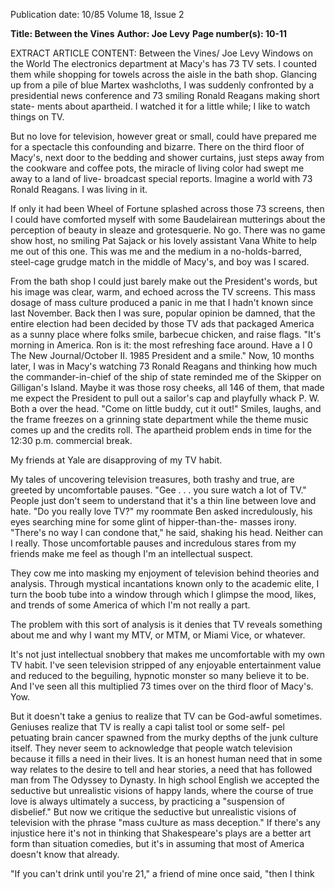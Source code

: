 Publication date: 10/85
Volume 18, Issue 2

**Title: Between the Vines**
**Author: Joe Levy**
**Page number(s): 10-11**

EXTRACT ARTICLE CONTENT:
Between the Vines/ Joe Levy 
Windows on the World 
The electronics department at Macy's 
has 73 TV sets. I counted them while 
shopping for towels across the aisle in 
the bath shop. Glancing up from a pile 
of blue Martex washcloths, I was 
suddenly confronted by a presidential 
news conference and 73 
smiling 
Ronald Reagans making short state-
ments about apartheid. I watched it for 
a little while; I like to watch things on 
TV. 

But 
no love for television, 
however great or small, could have 
prepared me 
for a spectacle this 
confounding and bizarre. There on the 
third floor of Macy's, next door to the 
bedding and shower curtains, just 
steps away from the cookware and 
coffee pots, the miracle of living color 
had swept me away to a land of live-
broadcast special reports. Imagine a 
world with 73 Ronald Reagans. I was 
living in it. 

If only it had been Wheel of Fortune 
splashed across those 73 screens, then I 
could have comforted myself with 
some Baudelairean mutterings about 
the perception of beauty in sleaze and 
grotesquerie. No go. There was no 
game show host, no smiling Pat Sajack 
or his lovely assistant Vana White to 
help me out of this one. This was me 
and the medium in a no-holds-barred, 
steel-cage grudge match in the middle 
of Macy's, and boy was I scared. 

From the bath shop I could just 
barely make out the President's words, 
but his image was clear, warm, and 
echoed across the TV screens. This 
mass dosage of mass culture produced 
a panic in me that I hadn't known since 
last November. Back then I was sure, 
popular opinion be damned, that the 
entire election had been decided by 
those TV ads that packaged America 
as a sunny place where folks smile, 
barbecue chicken, and raise flags. "It's 
morning in America. Ron is it: the 
most refreshing face around. Have a 
I 0 The New Journal/October II. 1985 
President and a smile." Now, 10 
months later, I was in Macy's watching 
73 Ronald Reagans and thinking how 
much the commander-in-chief of the 
ship of state reminded me of the 
Skipper on Gilligan's Island. Maybe it 
was those rosy cheeks, all 146 of them, 
that made me expect the President to 
pull out a sailor's cap and playfully 
whack P. W. Both a over the head. 
"Come on little buddy, cut it out!" 
Smiles, laughs, and the frame freezes 
on a grinning state department while 
the theme music comes up and the 
credits roll. The apartheid problem 
ends in time for the 12:30 p.m. 
commercial break. 

My friends at Yale are disapproving 
of my TV habit. 

My 
tales of 
uncovering television treasures, both 
trashy and true, are greeted by 
uncomfortable pauses. "Gee . . . you 
sure watch a lot of TV." People just 
don't seem to understand that it's a thin 
line between love and hate. "Do you 
really love TV?" my roommate Ben 
asked incredulously, his eyes searching 
mine for some glint of hipper-than-the-
masses irony. "There's no way I can 
condone that," he said, shaking his 
head. Neither can I really. Those 
uncomfortable pauses and incredulous 
stares from my friends make me feel as 
though I'm an intellectual suspect. 

They cow me into 
masking my 
enjoyment of television behind theories 
and 
analysis. Through 
mystical 
incantations known only 
to the 
academic elite, I turn the boob tube 
into a window through which I glimpse 
the mood, likes, and trends of some 
America of which I'm not really a part. 

The problem with this sort of analysis 
is it denies that TV reveals something 
about me and why I want my MTV, or 
MTM, or Miami Vice, or whatever. 

It's not just intellectual snobbery 
that makes me uncomfortable with my 
own TV habit. I've seen television 
stripped 
of 
any 
enjoyable 
entertainment value and reduced to 
the beguiling, hypnotic monster so 
many believe it to be. And I've seen all 
this multiplied 73 times over on the 
third floor of Macy's. Yow. 

But it doesn't take a genius to realize 
that TV can be God-awful sometimes. 
Geniuses realize that TV is really a 
capi talist 
tool or some self-
pel petuating brain cancer spawned 
from the murky depths of the junk 
culture itself. They never seem to 
acknowledge that 
people 
watch 
television because it fills a need in their 
lives. It is an honest human need that 
in some way relates to the desire to tell 
and hear stories, a need that has 
followed man from The Odyssey to 
Dynasty. In high school English we 
accepted the seductive but unrealistic 
visions of happy lands, where the 
course of true love is always ultimately 
a success, by practicing a "suspension 
of disbelief." But now we critique the 
seductive but unrealistic visions of 
television with the phrase "mass 
cuJture as mass deception." If there's 
any injustice here it's not in thinking 
that Shakespeare's plays are a better art 
form than situation comedies, but it's 
in assuming that most of America 
doesn't know that already. 

"If you can't drink until you're 21," a 
friend of mine once said, "then I think